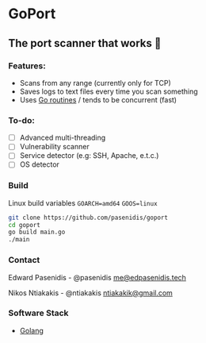 # GoPort

## The port scanner that works :eyes:

### Features:
- Scans from any range (currently only for TCP)
- Saves logs to text files every time you scan something
- Uses [Go routines](https://golangbot.com/goroutines/) / tends to be concurrent (fast)

### To-do:
- [ ] Advanced multi-threading
- [ ] Vulnerability scanner
- [ ] Service detector (e.g: SSH, Apache, e.t.c.)
- [ ] OS detector

### Build
Linux build variables
`GOARCH=amd64`
`GOOS=linux`
```sh
git clone https://github.com/pasenidis/goport
cd goport
go build main.go
./main
```

### Contact
Edward Pasenidis - @pasenidis
[me@edpasenidis.tech](mailto:me@edpasenidis.tech)

Nikos Ntiakakis - @ntiakakis
[ntiakakik@gmail.com](mailto:ntiakakik@gmail,com)

### Software Stack
- [Golang](https://golang.org/)
